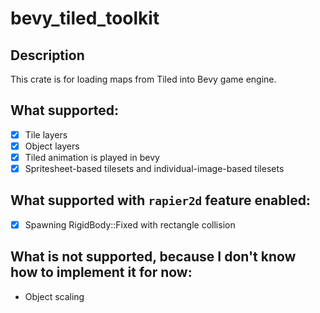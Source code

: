 # bevy_tiled_toolkit

## Description
This crate is for loading maps from Tiled into Bevy game engine.

## What supported:
- [x] Tile layers
- [x] Object layers
- [x] Tiled animation is played in bevy
- [x] Spritesheet-based tilesets and individual-image-based tilesets

## What supported with `rapier2d` feature enabled:
- [x] Spawning RigidBody::Fixed with rectangle collision 

## What is not supported, because I don't know how to implement it for now:
* Object scaling
